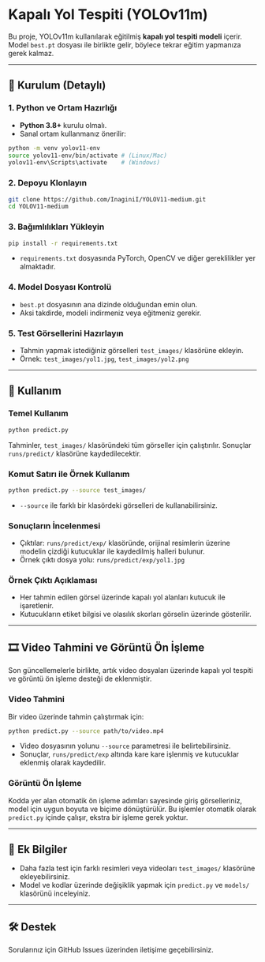 # Kapalı Yol Tespiti (YOLOv11m)

Bu proje, YOLOv11m kullanılarak eğitilmiş **kapalı yol tespiti modeli** içerir.  
Model `best.pt` dosyası ile birlikte gelir, böylece tekrar eğitim yapmanıza gerek kalmaz.

---

## 🚀 Kurulum (Detaylı)

### 1. Python ve Ortam Hazırlığı

- **Python 3.8+** kurulu olmalı.
- Sanal ortam kullanmanız önerilir:

```bash
python -m venv yolov11-env
source yolov11-env/bin/activate # (Linux/Mac)
yolov11-env\Scripts\activate    # (Windows)
```

### 2. Depoyu Klonlayın

```bash
git clone https://github.com/InaginiI/YOLOV11-medium.git
cd YOLOV11-medium
```

### 3. Bağımlılıkları Yükleyin

```bash
pip install -r requirements.txt
```
- `requirements.txt` dosyasında PyTorch, OpenCV ve diğer gereklilikler yer almaktadır.

### 4. Model Dosyası Kontrolü

- `best.pt` dosyasının ana dizinde olduğundan emin olun.
- Aksi takdirde, modeli indirmeniz veya eğitmeniz gerekir.

### 5. Test Görsellerini Hazırlayın

- Tahmin yapmak istediğiniz görselleri `test_images/` klasörüne ekleyin.
- Örnek: `test_images/yol1.jpg`, `test_images/yol2.png`

---

## 🔎 Kullanım

### Temel Kullanım

```bash
python predict.py
```

Tahminler, `test_images/` klasöründeki tüm görseller için çalıştırılır. Sonuçlar `runs/predict/` klasörüne kaydedilecektir.

### Komut Satırı ile Örnek Kullanım

```bash
python predict.py --source test_images/
```
- `--source` ile farklı bir klasördeki görselleri de kullanabilirsiniz.

### Sonuçların İncelenmesi

- Çıktılar: `runs/predict/exp/` klasöründe, orijinal resimlerin üzerine modelin çizdiği kutucuklar ile kaydedilmiş halleri bulunur.
- Örnek çıktı dosya yolu: `runs/predict/exp/yol1.jpg`

### Örnek Çıktı Açıklaması

- Her tahmin edilen görsel üzerinde kapalı yol alanları kutucuk ile işaretlenir.
- Kutucukların etiket bilgisi ve olasılık skorları görselin üzerinde gösterilir.

---

## 🎞️ Video Tahmini ve Görüntü Ön İşleme

Son güncellemelerle birlikte, artık video dosyaları üzerinde kapalı yol tespiti ve görüntü ön işleme desteği de eklenmiştir.

### Video Tahmini

Bir video üzerinde tahmin çalıştırmak için:

```bash
python predict.py --source path/to/video.mp4
```
- Video dosyasının yolunu `--source` parametresi ile belirtebilirsiniz.
- Sonuçlar, `runs/predict/exp` altında kare kare işlenmiş ve kutucuklar eklenmiş olarak kaydedilir.

### Görüntü Ön İşleme

Kodda yer alan otomatik ön işleme adımları sayesinde giriş görselleriniz, model için uygun boyuta ve biçime dönüştürülür. Bu işlemler otomatik olarak `predict.py` içinde çalışır, ekstra bir işleme gerek yoktur.

---

## 📄 Ek Bilgiler

- Daha fazla test için farklı resimleri veya videoları `test_images/` klasörüne ekleyebilirsiniz.
- Model ve kodlar üzerinde değişiklik yapmak için `predict.py` ve `models/` klasörünü inceleyiniz.

---

## 🛠️ Destek

Sorularınız için GitHub Issues üzerinden iletişime geçebilirsiniz.
